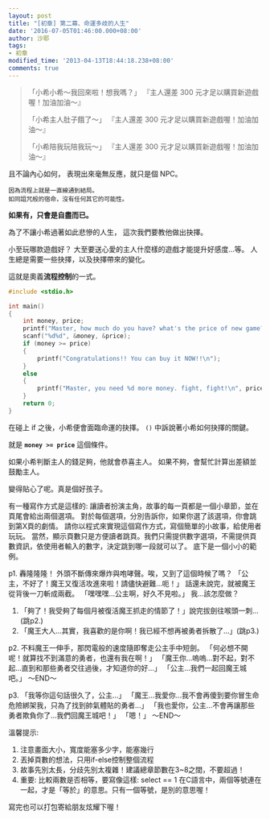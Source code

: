 ```yaml
---
layout: post
title: "[初章] 第二幕、命運多歧的人生"
date: '2016-07-05T01:46:00.000+08:00'
author: 沙耶
tags:
- 初章
modified_time: '2013-04-13T18:44:18.238+08:00'
comments: true
---
```


> 「小希小希～我回來啦！想我嗎？」
> 『主人還差 300 元才足以購買新遊戲喔！加油加油～』
> 
> 「小希主人肚子餓了～」
> 『主人還差 300 元才足以購買新遊戲喔！加油加油～』
> 
> 「小希陪我玩陪我玩～」
> 『主人還差 300 元才足以購買新遊戲喔！加油加油～』

且不論內心如何，
表現出來毫無反應，就只是個 NPC。

	因為流程上就是一直線通到結局。
	如同詛咒般的宿命，沒有任何其它的可能性。

**如果有，只會是自盡而已。**

為了不讓小希過著如此悲慘的人生，
這次我們要教他做出抉擇。

小至玩哪款遊戲好？
大至要送心愛的主人什麼樣的遊戲才能提升好感度…等。
人生總是需要一些抉擇，以及抉擇帶來的變化。

這就是奧義**流程控制**的一式。

```c
#include <stdio.h>

int main()
{
	int money, price;
	printf("Master, how much do you have? what's the price of new game?\n");
	scanf("%d%d", &money, &price);
	if (money >= price)
	{
		printf("Congratulations!! You can buy it NOW!!\n");
	}
	else
	{
		printf("Master, you need %d more money. fight, fight!\n", price-money);
	}
	return 0;
}
```

在碰上 if 之後，小希便會面臨命運的抉擇。
`()` 中訴說著小希如何抉擇的關鍵。

就是 **`money >= price`** 這個條件。

如果小希判斷主人的錢足夠，他就會恭喜主人。
如果不夠，會幫忙計算出差額並鼓勵主人。

變得貼心了呢。真是個好孩子。


有一種寫作方式是這樣的:
讓讀者扮演主角，故事的每一頁都是一個小章節，並在頁尾會給出兩個選項。
對於每個選項，分別告訴你，如果你選了該選項，你會跳到第X頁的劇情。
請你以程式來實現這個寫作方式，寫個簡單的小故事，給使用者玩玩。
當然，顯示頁數只是方便讀者跳頁。我們只需提供數字選項，不需提供頁數資訊，依使用者輸入的數字，決定跳到哪一段就可以了。
底下是一個小小的範例。

p1.
  轟隆隆隆！
  外頭不斷傳來爆炸與咆哮聲。唉，又到了這個時候了嗎？
  「公主，不好了！魔王又復活攻進來啦！請儘快避難…呃！」
  話還未說完，就被魔王從背後一刀斬成兩截。
  「嘿嘿嘿…公主啊，好久不見啦。」
  我…該怎麼做？
  1. 「夠了！我受夠了每個月被復活魔王抓走的情節了！」說完拔劍往喉頭一刺… (跳p2.)
  2. 「魔王大人…其實，我喜歡的是你啊！我已經不想再被勇者拆散了…」(跳p3.)

p2.
  不料魔王一伸手，那閃電般的速度隨即奪走公主手中短劍。
  「何必想不開呢！就算找不到滿意的勇者，也還有我在啊！」
  「魔王你…嗚嗚…對不起，對不起…直到和那些勇者交往過後，才知道你的好…」
  「公主…我們一起回魔王城吧。」
  ～END～

p3.
  「我等你這句話很久了，公主…」
  「魔王…我愛你…我不會再傻到要你冒生命危險綁架我，只為了找到帥氣體貼的勇者…」
  「我也愛你，公主…不會再讓那些勇者欺負你了…我們回魔王城吧！」
  「嗯！」
  ～END～

溫馨提示:
1. 注意畫面大小，寬度能塞多少字，能塞幾行
2. 丟掉頁數的想法，只用if-else控制整個流程
3. 故事先別太長，分歧先別太複雜！建議總章節數在3~8之間，不要超過！
4. 重要: 比較兩數是否相等，要寫像這樣:
    select == 1
   在C語言中，兩個等號連在一起，才是「等於」的意思。只有一個等號，是別的意思喔！

寫完也可以打包寄給朋友炫耀下喔！
